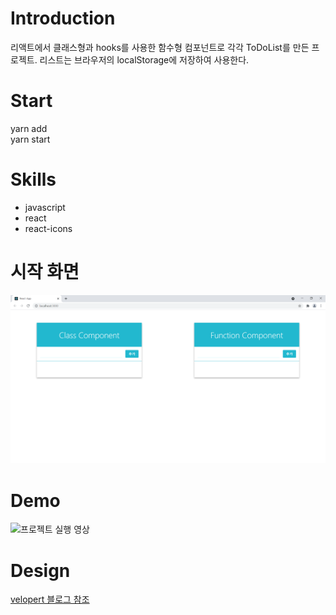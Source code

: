 # Introduction

리액트에서 클래스형과 hooks를 사용한 함수형 컴포넌트로 각각 ToDoList를 만든 프로젝트. 리스트는 브라우저의 localStorage에 저장하여 사용한다.

# Start

yarn add  
yarn start

# Skills

- javascript
- react
- react-icons

# 시작 화면

![image](./초기화면.PNG)

# Demo

![프로젝트 실행 영상](https://user-images.githubusercontent.com/68753108/127711350-44edde04-6b98-4491-80d9-4d9dc605dd0c.gif)

# Design

[velopert 블로그 참조](https://velopert.com/3480)
